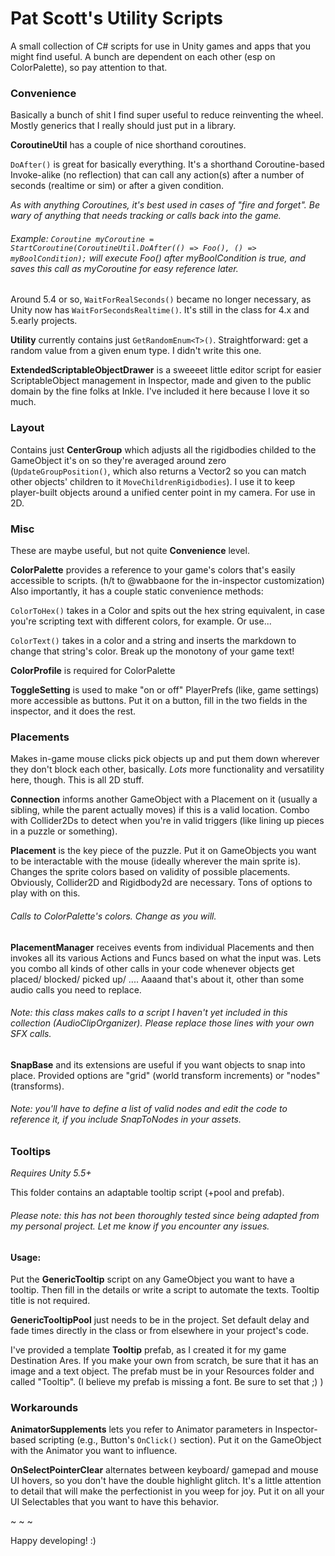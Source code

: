 # Pat Scott's Utility Scripts



A small collection of C# scripts for use in Unity games and apps that you might find useful. A bunch are dependent on each other (esp on ColorPalette), so pay attention to that.

### Convenience

Basically a bunch of shit I find super useful to reduce reinventing the wheel. Mostly generics that I really should just put in a library.

**CoroutineUtil** has a couple of nice shorthand coroutines.

`DoAfter()` is great for basically everything. It's a shorthand Coroutine-based Invoke-alike (no reflection) that can call any action(s) after a number of seconds (realtime or sim) or after a given condition.

*As with anything Coroutines, it's best used in cases of "fire and forget". Be wary of anything that needs tracking or calls back into the game.*

###### Example: `Coroutine myCoroutine = StartCoroutine(CoroutineUtil.DoAfter(() => Foo(), () => myBoolCondition);` will execute Foo() after myBoolCondition is true, and saves this call as myCoroutine for easy reference later.

Around 5.4 or so, `WaitForRealSeconds()` became no longer necessary, as Unity now has `WaitForSecondsRealtime()`. It's still in the class for 4.x and 5.early projects.

**Utility** currently contains just `GetRandomEnum<T>()`. Straightforward: get a random value from a given enum type. I didn't write this one.

**ExtendedScriptableObjectDrawer** is a sweeeet little editor script for easier ScriptableObject management in Inspector, made and given to the public domain by the fine folks at Inkle. I've included it here because I love it so much.

### Layout

Contains just **CenterGroup** which adjusts all the rigidbodies childed to the GameObject it's on so they're averaged around zero (`UpdateGroupPosition()`, which also returns a Vector2 so you can match other objects' children to it `MoveChildrenRigidbodies`). I use it to keep player-built objects around a unified center point in my camera. For use in 2D.

### Misc

These are maybe useful, but not quite **Convenience** level.

**ColorPalette** provides a reference to your game's colors that's easily accessible to scripts. (h/t to @wabbaone for the in-inspector customization) Also importantly, it has a couple static convenience methods:

`ColorToHex()` takes in a Color and spits out the hex string equivalent, in case you're scripting text with different colors, for example. Or use...

`ColorText()` takes in a color and a string and inserts the markdown to change that string's color. Break up the monotony of your game text!

**ColorProfile** is required for ColorPalette

**ToggleSetting** is used to make "on or off" PlayerPrefs (like, game settings) more accessible as buttons. Put it on a button, fill in the two fields in the inspector, and it does the rest.

### Placements

Makes in-game mouse clicks pick objects up and put them down wherever they don't block each other, basically. _Lots_ more functionality and versatility here, though. This is all 2D stuff.

**Connection** informs another GameObject with a Placement on it (usually a sibling, while the parent actually moves) if this is a valid location. Combo with Collider2Ds to detect when you're in valid triggers (like lining up pieces in a puzzle or something).

**Placement** is the key piece of the puzzle. Put it on GameObjects you want to be interactable with the mouse (ideally wherever the main sprite is). Changes the sprite colors based on validity of possible placements. Obviously, Collider2D and Rigidbody2d are necessary. Tons of options to play with on this.

###### Calls to ColorPalette's colors. Change as you will.

**PlacementManager** receives events from individual Placements and then invokes all its various Actions and Funcs based on what the input was. Lets you combo all kinds of other calls in your code whenever objects get placed/ blocked/ picked up/ .... Aaaand that's about it, other than some audio calls you need to replace.

###### Note: this class makes calls to a script I haven't yet included in this collection (AudioClipOrganizer). Please replace those lines with your own SFX calls.

**SnapBase** and its extensions are useful if you want objects to snap into place. Provided options are "grid" (world transform increments) or "nodes" (transforms).

###### Note: you'll have to define a list of valid nodes and edit the code to reference it, if you include SnapToNodes in your assets.

### Tooltips

_Requires Unity 5.5+_

This folder contains an adaptable tooltip script (+pool and prefab).

###### Please note: this has not been thoroughly tested since being adapted from my personal project. Let me know if you encounter any issues.

#### Usage:

Put the **GenericTooltip** script on any GameObject you want to have a tooltip. Then fill in the details or write a script to automate the texts. Tooltip title is not required.

**GenericTooltipPool** just needs to be in the project. Set default delay and fade times directly in the class or from elsewhere in your project's code.

I've provided a template **Tooltip** prefab, as I created it for my game Destination Ares. If you make your own from scratch, be sure that it has an image and a text object. The prefab must be in your Resources folder and called "Tooltip". (I believe my prefab is missing a font. Be sure to set that ;) )

### Workarounds

**AnimatorSupplements** lets you refer to Animator parameters in Inspector-based scripting (e.g., Button's `OnClick()` section). Put it on the GameObject with the Animator you want to influence.

**OnSelectPointerClear** alternates between keyboard/ gamepad and mouse UI hovers, so you don't have the double highlight glitch. It's a little attention to detail that will make the perfectionist in you weep for joy. Put it on all your UI Selectables that you want to have this behavior.

~ ~ ~

Happy developing! :)